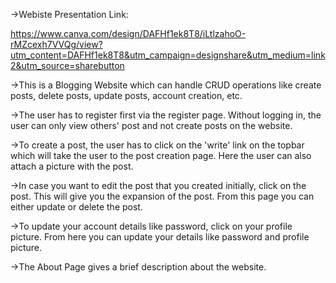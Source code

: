 ->Webiste Presentation Link:

https://www.canva.com/design/DAFHf1ek8T8/iLtlzahoO-rMZcexh7VVQg/view?utm_content=DAFHf1ek8T8&utm_campaign=designshare&utm_medium=link2&utm_source=sharebutton

->This is a Blogging Website which can handle CRUD operations like create posts, delete posts, update posts, account creation, etc.

->The user has to register first via the register page. Without logging in, the user can only view others' post and not create posts on the website. 

->To create a post, the user has to click on the 'write' link on the topbar which will take the user to the post creation page. Here the user can also attach a picture with the post.

->In case you want to edit the post that you created initially, click on the post. This will give you the expansion of the post. From this page you can either update or delete the post.

->To update your account details like password, click on your profile picture. From here you can update your details like password and profile picture.

->The About Page gives a brief description about the website.
